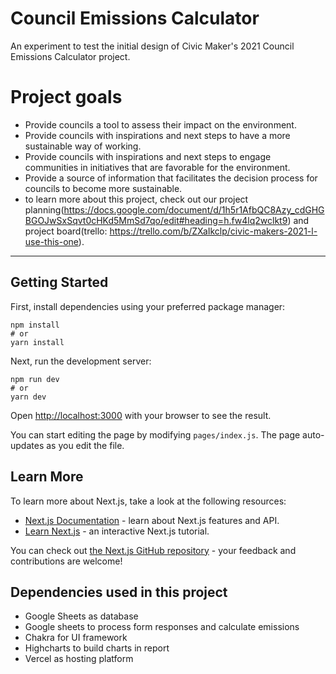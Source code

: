 # Council Emissions Calculator

An experiment to test the initial design of Civic Maker's 2021 Council Emissions Calculator project.

# Project goals

- Provide councils a tool to assess their impact on the environment.
- Provide councils with inspirations and next steps to have a more sustainable way of working.
- Provide councils with inspirations and next steps to engage communities in initiatives that are favorable for the environment.
- Provide a source of information that facilitates the decision process for councils to become more sustainable.
- to learn more about this project, check out our project planning(https://docs.google.com/document/d/1h5r1AfbQC8Azy_cdGHGBGOJwSxSqvt0cHKd5MmSd7qo/edit#heading=h.fw4lq2wclkt9) and project board(trello: https://trello.com/b/ZXaIkclp/civic-makers-2021-l-use-this-one).

---

## Getting Started

First, install dependencies using your preferred package manager:

```
npm install
# or
yarn install
```

Next, run the development server:

```
npm run dev
# or
yarn dev
```

Open [http://localhost:3000](http://localhost:3000) with your browser to see the result.

You can start editing the page by modifying `pages/index.js`. The page auto-updates as you edit the file.

## Learn More

To learn more about Next.js, take a look at the following resources:

- [Next.js Documentation](https://nextjs.org/docs) - learn about Next.js features and API.
- [Learn Next.js](https://nextjs.org/learn) - an interactive Next.js tutorial.

You can check out [the Next.js GitHub repository](https://github.com/vercel/next.js/) - your feedback and contributions are welcome!

## Dependencies used in this project

- Google Sheets as database
- Google sheets to process form responses and calculate emissions
- Chakra for UI framework
- Highcharts to build charts in report
- Vercel as hosting platform

